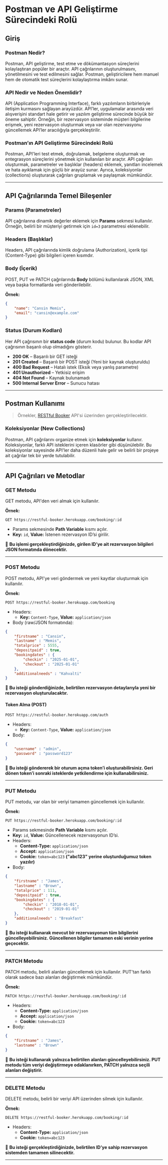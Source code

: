 # Postman ve API Geliştirme Sürecindeki Rolü

## Giriş

### Postman Nedir?
Postman, API geliştirme, test etme ve dökümantasyon süreçlerini kolaylaştıran popüler bir araçtır. API çağrılarının oluşturulmasını, yönetilmesini ve test edilmesini sağlar. Postman, geliştiricilere hem manuel hem de otomatik test süreçlerini kolaylaştırma imkânı sunar.

### API Nedir ve Neden Önemlidir?
API (Application Programming Interface), farklı yazılımların birbirleriyle iletişim kurmasını sağlayan arayüzdür. API’ler, uygulamalar arasında veri alışverişini standart hale getirir ve yazılım geliştirme sürecinde büyük bir öneme sahiptir. Örneğin, bir rezervasyon sisteminde müşteri bilgilerine erişmek, yeni rezervasyon oluşturmak veya var olan rezervasyonu güncellemek API’ler aracılığıyla gerçekleştirilir.

### Postman’ın API Geliştirme Sürecindeki Rolü
Postman, API'leri test etmek, doğrulamak, belgeleme oluşturmak ve entegrasyon süreçlerini yönetmek için kullanılan bir araçtır. API çağrıları oluşturmak, parametreler ve başlıklar (headers) eklemek, yanıtları incelemek ve hata ayıklamak için güçlü bir arayüz sunar. Ayrıca, koleksiyonlar (collections) oluşturarak çağrıları gruplamak ve paylaşmak mümkündür.

---

## API Çağrılarında Temel Bileşenler

### Params (Parametreler)
API çağrılarına dinamik değerler eklemek için **Params** sekmesi kullanılır. Örneğin, belirli bir müşteriyi getirmek için `id=3` parametresi eklenebilir.

### Headers (Başlıklar)
Headers, API çağrılarında kimlik doğrulama (Authorization), içerik tipi (Content-Type) gibi bilgileri içeren kısımdır.

### Body (İçerik)
POST, PUT ve PATCH çağrılarında **Body** bölümü kullanılarak JSON, XML veya başka formatlarda veri gönderilebilir.

**Örnek:**
```json
{
    "name": "Cansin Memis",
    "email": "cansin@example.com"
}
```

### Status (Durum Kodları)
Her API çağrısının bir **status code** (durum kodu) bulunur. Bu kodlar API çağrısının başarılı olup olmadığını gösterir.

- **200 OK** – Başarılı bir GET isteği
- **201 Created** – Başarılı bir POST isteği (Yeni bir kaynak oluşturuldu)
- **400 Bad Request** – Hatalı istek (Eksik veya yanlış parametre)
- **401 Unauthorized** – Yetkisiz erişim
- **404 Not Found** – Kaynak bulunamadı
- **500 Internal Server Error** – Sunucu hatası

---

## Postman Kullanımı

> Örnekler, [RESTful Booker](https://restful-booker.herokuapp.com/apidoc/index.html) API'si üzerinden gerçekleştirilecektir.

### Koleksiyonlar (New Collections)
Postman, API çağrılarını organize etmek için **koleksiyonlar** kullanır. Koleksiyonlar, farklı API isteklerini içeren klasörler gibi düşünülebilir. Bu koleksiyonlar sayesinde API'ler daha düzenli hale gelir ve belirli bir projeye ait çağrılar tek bir yerde tutulabilir.

---

## API Çağrıları ve Metodlar

### GET Metodu
GET metodu, API'den veri almak için kullanılır.

**Örnek:**
```http
GET https://restful-booker.herokuapp.com/booking/:id
```
- Params sekmesinde **Path Variable** kısmı açılır.
- **Key:** `id`, **Value:** İstenen rezervasyon ID’si girilir.
  
📌 **Bu işlemi gerçekleştirdiğinizde, girilen ID’ye ait rezervasyon bilgileri JSON formatında dönecektir.**

---

### POST Metodu
POST metodu, API'ye veri göndermek ve yeni kayıtlar oluşturmak için kullanılır.

**Örnek:**
```http
POST https://restful-booker.herokuapp.com/booking
```
- Headers:
  - **Key:** `Content-Type`, **Value:** `application/json`
- Body (raw/JSON formatında):
```json
{
    "firstname" : "Cansin",
    "lastname" : "Memis",
    "totalprice" : 5555,
    "depositpaid" : true,
    "bookingdates" : {
        "checkin" : "2025-01-01",
        "checkout" : "2025-01-01"
    },
    "additionalneeds" : "Kahvalti"
}
```
📌 **Bu isteği gönderdiğinizde, belirtilen rezervasyon detaylarıyla yeni bir rezervasyon oluşturulacaktır.**

#### Token Alma (POST)
```http
POST https://restful-booker.herokuapp.com/auth
```
- Headers:
  - **Key:** `Content-Type`, **Value:** `application/json`
- Body:
```json
{
    "username" : "admin",
    "password" : "password123"
}
```
📌 **Bu isteği göndererek bir oturum açma token’i oluşturabilirsiniz. Geri dönen token’i sonraki isteklerde yetkilendirme için kullanabilirsiniz.**

---

### PUT Metodu
PUT metodu, var olan bir veriyi tamamen güncellemek için kullanılır.

**Örnek:**
```http
PUT https://restful-booker.herokuapp.com/booking/:id
```
- Params sekmesinde **Path Variable** kısmı açılır.
- **Key:** `id`, **Value:** Güncellenecek rezervasyonun ID’si.
- Headers:
  - **Content-Type:** `application/json`
  - **Accept:** `application/json`
  - **Cookie:** `token=abc123`  **("abc123" yerine oluşturduğumuz token yazılır)**
- Body:
```json
{
    "firstname" : "James",
    "lastname" : "Brown",
    "totalprice" : 111,
    "depositpaid" : true,
    "bookingdates" : {
        "checkin" : "2018-01-01",
        "checkout" : "2019-01-01"
    },
    "additionalneeds" : "Breakfast"
}
```
📌 **Bu isteği kullanarak mevcut bir rezervasyonun tüm bilgilerini güncelleyebilirsiniz. Güncellenen bilgiler tamamen eski verinin yerine geçecektir.**

---

### PATCH Metodu
PATCH metodu, belirli alanları güncellemek için kullanılır. PUT'tan farklı olarak sadece bazı alanları değiştirmek mümkündür.

**Örnek:**
```http
PATCH https://restful-booker.herokuapp.com/booking/:id
```
- Headers:
  - **Content-Type:** `application/json`
  - **Accept:** `application/json`
  - **Cookie:** `token=abc123`
- Body:
```json
{
    "firstname" : "James",
    "lastname" : "Brown"
}
```
📌 **Bu isteği kullanarak yalnızca belirtilen alanları güncelleyebilirsiniz. PUT metodu tüm veriyi değiştirmeye odaklanırken, PATCH yalnızca seçili alanları değiştirir.**

---

### DELETE Metodu
DELETE metodu, belirli bir veriyi API üzerinden silmek için kullanılır.

**Örnek:**
```http
DELETE https://restful-booker.herokuapp.com/booking/:id
```
- Headers:
  - **Content-Type:** `application/json`
  - **Cookie:** `token=abc123`
 
📌 **Bu isteği gerçekleştirdiğinizde, belirtilen ID’ye sahip rezervasyon sistemden tamamen silinecektir.**

---

